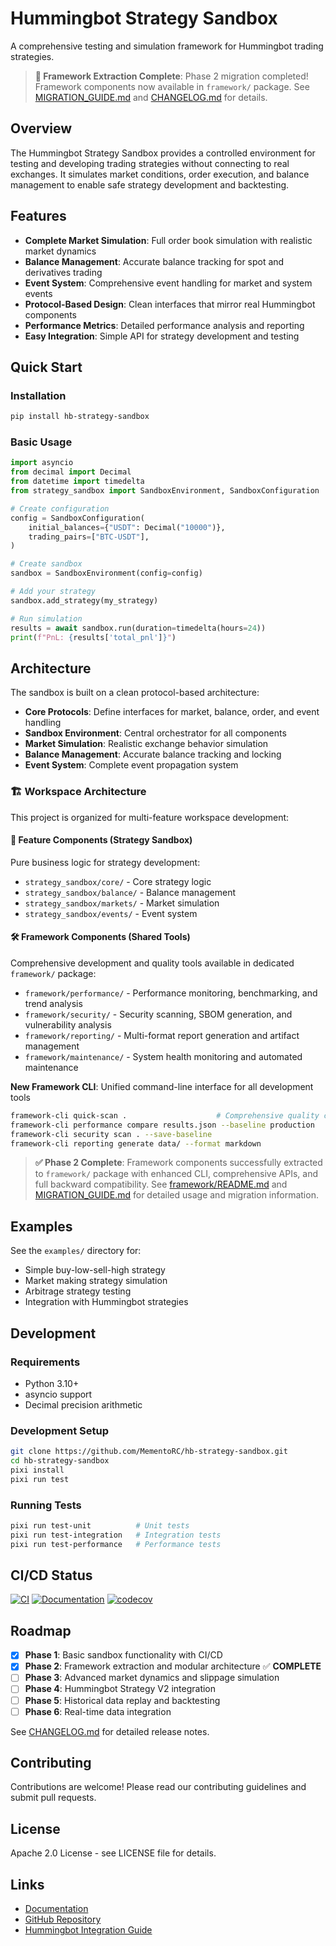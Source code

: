 # Hummingbot Strategy Sandbox

A comprehensive testing and simulation framework for Hummingbot trading strategies.

> **🚀 Framework Extraction Complete**: Phase 2 migration completed! Framework components now available in `framework/` package. See [MIGRATION_GUIDE.md](MIGRATION_GUIDE.md) and [CHANGELOG.md](CHANGELOG.md) for details.

## Overview

The Hummingbot Strategy Sandbox provides a controlled environment for testing and developing trading strategies without connecting to real exchanges. It simulates market conditions, order execution, and balance management to enable safe strategy development and backtesting.

## Features

- **Complete Market Simulation**: Full order book simulation with realistic market dynamics
- **Balance Management**: Accurate balance tracking for spot and derivatives trading
- **Event System**: Comprehensive event handling for market and system events
- **Protocol-Based Design**: Clean interfaces that mirror real Hummingbot components
- **Performance Metrics**: Detailed performance analysis and reporting
- **Easy Integration**: Simple API for strategy development and testing

## Quick Start

### Installation

```bash
pip install hb-strategy-sandbox
```

### Basic Usage

```python
import asyncio
from decimal import Decimal
from datetime import timedelta
from strategy_sandbox import SandboxEnvironment, SandboxConfiguration

# Create configuration
config = SandboxConfiguration(
    initial_balances={"USDT": Decimal("10000")},
    trading_pairs=["BTC-USDT"],
)

# Create sandbox
sandbox = SandboxEnvironment(config=config)

# Add your strategy
sandbox.add_strategy(my_strategy)

# Run simulation
results = await sandbox.run(duration=timedelta(hours=24))
print(f"PnL: {results['total_pnl']}")
```

## Architecture

The sandbox is built on a clean protocol-based architecture:

- **Core Protocols**: Define interfaces for market, balance, order, and event handling
- **Sandbox Environment**: Central orchestrator for all components
- **Market Simulation**: Realistic exchange behavior simulation
- **Balance Management**: Accurate balance tracking and locking
- **Event System**: Complete event propagation system

### 🏗️ **Workspace Architecture**

This project is organized for multi-feature workspace development:

#### **🎯 Feature Components** (Strategy Sandbox)
Pure business logic for strategy development:
- `strategy_sandbox/core/` - Core strategy logic
- `strategy_sandbox/balance/` - Balance management
- `strategy_sandbox/markets/` - Market simulation
- `strategy_sandbox/events/` - Event system

#### **🛠️ Framework Components** (Shared Tools)
Comprehensive development and quality tools available in dedicated `framework/` package:
- `framework/performance/` - Performance monitoring, benchmarking, and trend analysis
- `framework/security/` - Security scanning, SBOM generation, and vulnerability analysis
- `framework/reporting/` - Multi-format report generation and artifact management
- `framework/maintenance/` - System health monitoring and automated maintenance

**New Framework CLI**: Unified command-line interface for all development tools
```bash
framework-cli quick-scan .                    # Comprehensive quality check
framework-cli performance compare results.json --baseline production
framework-cli security scan . --save-baseline
framework-cli reporting generate data/ --format markdown
```

> **✅ Phase 2 Complete**: Framework components successfully extracted to `framework/` package with enhanced CLI, comprehensive APIs, and full backward compatibility. See [framework/README.md](framework/README.md) and [MIGRATION_GUIDE.md](MIGRATION_GUIDE.md) for detailed usage and migration information.

## Examples

See the `examples/` directory for:

- Simple buy-low-sell-high strategy
- Market making strategy simulation
- Arbitrage strategy testing
- Integration with Hummingbot strategies

## Development

### Requirements

- Python 3.10+
- asyncio support
- Decimal precision arithmetic

### Development Setup

```bash
git clone https://github.com/MementoRC/hb-strategy-sandbox.git
cd hb-strategy-sandbox
pixi install
pixi run test
```

### Running Tests

```bash
pixi run test-unit          # Unit tests
pixi run test-integration   # Integration tests
pixi run test-performance   # Performance tests
```

## CI/CD Status

[![CI](https://github.com/MementoRC/hb-strategy-sandbox/workflows/CI/badge.svg)](https://github.com/MementoRC/hb-strategy-sandbox/actions/workflows/ci.yml)
[![Documentation](https://github.com/MementoRC/hb-strategy-sandbox/workflows/Documentation/badge.svg)](https://github.com/MementoRC/hb-strategy-sandbox/actions/workflows/docs.yml)
[![codecov](https://codecov.io/gh/MementoRC/hb-strategy-sandbox/branch/main/graph/badge.svg)](https://codecov.io/gh/MementoRC/hb-strategy-sandbox)

## Roadmap

- [x] **Phase 1**: Basic sandbox functionality with CI/CD
- [x] **Phase 2**: Framework extraction and modular architecture ✅ **COMPLETE**
- [ ] **Phase 3**: Advanced market dynamics and slippage simulation
- [ ] **Phase 4**: Hummingbot Strategy V2 integration
- [ ] **Phase 5**: Historical data replay and backtesting
- [ ] **Phase 6**: Real-time data integration

See [CHANGELOG.md](CHANGELOG.md) for detailed release notes.

## Contributing

Contributions are welcome! Please read our contributing guidelines and submit pull requests.

## License

Apache 2.0 License - see LICENSE file for details.

## Links

- [Documentation](https://mementorc.github.io/hb-strategy-sandbox)
- [GitHub Repository](https://github.com/MementoRC/hb-strategy-sandbox)
- [Hummingbot Integration Guide](https://docs.hummingbot.org)
